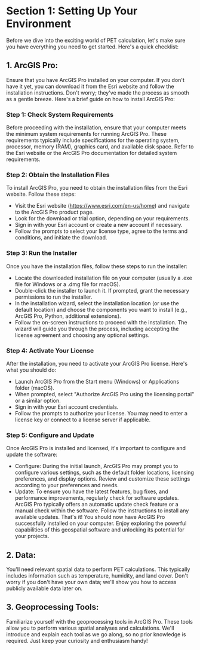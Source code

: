 # Section 1: Setting Up Your Environment

Before we dive into the exciting world of PET calculation, let's make sure you have everything you need to get started. Here's a quick checklist:

## 1. ArcGIS Pro: 

Ensure that you have ArcGIS Pro installed on your computer. If you don't have it yet, you can download it from the Esri website and follow the installation instructions. Don't worry; they've made the process as smooth as a gentle breeze. Here's a brief guide on how to install ArcGIS Pro:

### Step 1: Check System Requirements

Before proceeding with the installation, ensure that your computer meets the minimum system requirements for running ArcGIS Pro. These requirements typically include specifications for the operating system, processor, memory (RAM), graphics card, and available disk space. Refer to the Esri website or the ArcGIS Pro documentation for detailed system requirements.
### Step 2: Obtain the Installation Files
To install ArcGIS Pro, you need to obtain the installation files from the Esri website. Follow these steps:
*	Visit the Esri website (https://www.esri.com/en-us/home) and navigate to the ArcGIS Pro product page.
*	Look for the download or trial option, depending on your requirements.
*	Sign in with your Esri account or create a new account if necessary.
*	Follow the prompts to select your license type, agree to the terms and conditions, and initiate the download.

### Step 3: Run the Installer
Once you have the installation files, follow these steps to run the installer:
*	Locate the downloaded installation file on your computer (usually a .exe file for Windows or a .dmg file for macOS).
*	Double-click the installer to launch it. If prompted, grant the necessary permissions to run the installer.
*	In the installation wizard, select the installation location (or use the default location) and choose the components you want to install (e.g., ArcGIS Pro, Python, additional extensions).
*	Follow the on-screen instructions to proceed with the installation. The wizard will guide you through the process, including accepting the license agreement and choosing any optional settings.

### Step 4: Activate Your License
After the installation, you need to activate your ArcGIS Pro license. Here's what you should do:
*	Launch ArcGIS Pro from the Start menu (Windows) or Applications folder (macOS).
*	When prompted, select "Authorize ArcGIS Pro using the licensing portal" or a similar option.
*	Sign in with your Esri account credentials.
*	Follow the prompts to authorize your license. You may need to enter a license key or connect to a license server if applicable.

### Step 5: Configure and Update
Once ArcGIS Pro is installed and licensed, it's important to configure and update the software:
*	Configure: During the initial launch, ArcGIS Pro may prompt you to configure various settings, such as the default folder locations, licensing preferences, and display options. Review and customize these settings according to your preferences and needs.
*	Update: To ensure you have the latest features, bug fixes, and performance improvements, regularly check for software updates. ArcGIS Pro typically offers an automatic update check feature or a manual check within the software. Follow the instructions to install any available updates.
That's it! You should now have ArcGIS Pro successfully installed on your computer. Enjoy exploring the powerful capabilities of this geospatial software and unlocking its potential for your projects.

## 2. Data: 
You'll need relevant spatial data to perform PET calculations. This typically includes information such as temperature, humidity, and land cover. Don't worry if you don't have your own data; we'll show you how to access publicly available data later on.

## 3. Geoprocessing Tools: 
Familiarize yourself with the geoprocessing tools in ArcGIS Pro. These tools allow you to perform various spatial analyses and calculations. We'll introduce and explain each tool as we go along, so no prior knowledge is required. Just keep your curiosity and enthusiasm handy!
